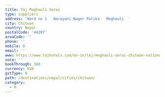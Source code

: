 ```yaml
---
title: Taj Meghauli Serai
type: suppliers
address: 'Ward no 1   Narayani Nager Palika   Meghauli  '
city: Chitwan
country: Nepal
postalCode: '44207'
areaCode: ''
phone: ''
mobile: 0
email: ''
www: https://www.tajhotels.com/en-in/taj/meghauli-serai-chitwan-national-park/
note: ''
bookThrough: 360
currency: USD
gstType: 0
path: /destinations/nepal/cities/chitwan/
category:
  - H
---
```


